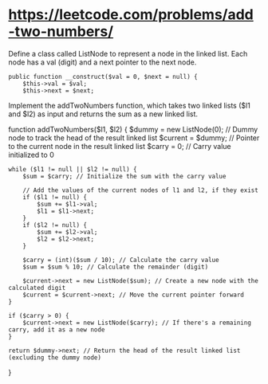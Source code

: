 
# https://leetcode.com/problems/add-two-numbers/
Define a class called ListNode to represent a node in the linked list. Each node has a val (digit) and a next pointer to the next node.



    public function __construct($val = 0, $next = null) {
        $this->val = $val;
        $this->next = $next;


Implement the addTwoNumbers function, which takes two linked lists ($l1 and $l2) as input and returns the sum as a new linked list.

function addTwoNumbers($l1, $l2) {
    $dummy = new ListNode(0); // Dummy node to track the head of the result linked list
    $current = $dummy; // Pointer to the current node in the result linked list
    $carry = 0; // Carry value initialized to 0

    while ($l1 != null || $l2 != null) {
        $sum = $carry; // Initialize the sum with the carry value

        // Add the values of the current nodes of l1 and l2, if they exist
        if ($l1 != null) {
            $sum += $l1->val;
            $l1 = $l1->next;
        }
        if ($l2 != null) {
            $sum += $l2->val;
            $l2 = $l2->next;
        }

        $carry = (int)($sum / 10); // Calculate the carry value
        $sum = $sum % 10; // Calculate the remainder (digit)

        $current->next = new ListNode($sum); // Create a new node with the calculated digit
        $current = $current->next; // Move the current pointer forward
    }

    if ($carry > 0) {
        $current->next = new ListNode($carry); // If there's a remaining carry, add it as a new node
    }

    return $dummy->next; // Return the head of the result linked list (excluding the dummy node)
}
